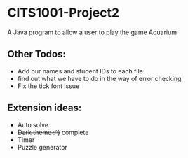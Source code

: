 # CITS1001-Project2
A Java program to allow a user to play the game Aquarium

## Other Todos:
+ Add our names and student IDs to each file
+ find out what we have to do in the way of error checking
+ Fix the tick font issue


## Extension ideas:
+ Auto solve
+ ~~Dark theme :^)~~ complete
+ Timer
+ Puzzle generator
